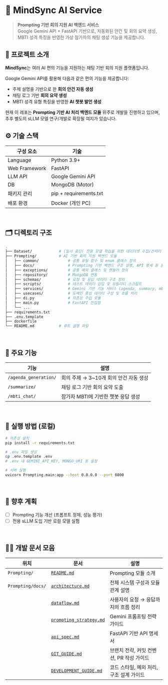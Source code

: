 # 🧠 MindSync AI Service

> **Prompting 기반 회의 지원 AI 백엔드 서비스**  
> Google Gemini API + FastAPI 기반으로, 자동화된 안건 및 회의 요약 생성, MBTI 성격 특징을 반영한 가상 참가자의 채팅 생성 기능을 제공합니다.



## 📌 프로젝트 소개

**MindSync**는 여러 AI 편의 기능을 지원하는 채팅 기반 회의 지원 플랫폼입니다.

Google Gemini API를 활용해 다음과 같은 편의 기능을 제공합니다:

- 주제 설명을 기반으로 한 **회의 안건 자동 생성**
- 채팅 로그 기반 **회의 요약 생성**
- MBTI 성격 유형 특징을 반영한 **AI 챗봇 발언 생성**

현재 이 레포는 **Prompting 기반 AI 처리 백엔드 모듈** 위주로 개발을 진행하고 있으며, 
추후 별도의 sLLM 모델 연구/개발로 확장될 여지가 있습니다.



## ⚙️ 기술 스택

| 구성 요소     | 기술                   |
|---------------|----------------------|
| Language      | Python 3.9+          |
| Web Framework | FastAPI              |
| LLM API       | Google Gemini API    |
| DB            | MongoDB (Motor)      |
| 패키지 관리    | pip + requirements.txt |
| 배포 환경     | Docker (개인 PC)       |

<br/>

## 🗂️ 디렉토리 구조

```bash
.
├── Dataset/            # (일시 중단) 전용 모델 학습을 위한 데이터셋 수집/전처리 폴더
├── Prompting/          # AI 기반 회의 지원 백엔드 모듈
│   ├── common/             # 공통 유틸 함수 및 enum 클래스 정의
│   ├── docs/               # Prompting 기반 백엔드 구조 설명, API 명세 등 문서
│   ├── exceptions/         # 공통 예외 클래스 및 핸들러 정의
│   ├── repository/         # MongoDB 연동
│   ├── schemas/            # 요청 및 응답 데이터 구조 정의
│   ├── scripts/            # 테스트 데이터 삽입 및 유틸리티 스크립트
│   ├── services/           # Gemini 기반 기능 서비스 (agenda, summary, mbti_chat)
│   ├── usecases/           # 도메인 중심 데이터 구성 및 흐름 처리
│   ├── di.py               # 의존성 주입 모듈
│   ├── main.py             # FastAPI 진입점
│   └── ...
├── requirements.txt
├── .env.template
├── dockerfile
└── README.md           # 루트 설명 파일
```

<br/>

## 🚀 주요 기능


| 기능                  | 설명                       |
|---------------------|--------------------------|
| `/agenda_generation/` | 	회의 주제 → 3~10개 회의 안건 자동 생성 |
| `/summarize/`         | 채팅 로그 기반 회의 요약 도출 |
| `/mbti_chat/`         | 참가자 MBTI에 기반한 챗봇 응답 생성 |

<br/>

## 🧪 실행 방법 (로컬)

```bash
# 의존성 설치
pip install -r requirements.txt

# .env 파일 생성
cp .env.template .env
# .env 내 GEMINI_API_KEY, MONGO_URI 등 설정

# 서버 실행
uvicorn Prompting.main:app --host 0.0.0.0 --port 8000
```

<br/>

## 🧩 향후 계획
- [ ] Prompting 기능 개선 (프롬프트 정제, 성능 평가)
- [ ] 전용 sLLM 도입 기반 로컬 모델 실험

<br/>

## 🧑‍💻 개발 문서 모음

| 위치                | 문서                                                      | 설명                        |
|-------------------|---------------------------------------------------------|---------------------------|
| `Prompting/`      | [`README.md`](./Prompting/README.md)                    | Prompting 모듈 소개           |
| `Prompting/docs/` | [`architecture.md`](./Prompting/docs/architecture.md)             | 전체 시스템 구성과 모듈 관계 설명       |
|                   | [`dataflow.md`](./Prompting/docs/dataflow.md)                     | 사용자의 요청 → 응답까지의 흐름 정리     |
|                   | [`prompting_strategy.md`](./Prompting/docs/prompting_strategy.md) | Gemini 프롬프팅 전략 가이드        |
|                   | [`api_spec.md`](./Prompting/docs/api_spec.md)                     | FastAPI 기반 API 명세서        |
|                   | [`GIT_GUIDE.md`](./Prompting/docs/GIT_GUIDE.md)                   | 브랜치 전략, 커밋 컨벤션, PR 작성 가이드 |
|                   | [`DEVELOPMENT_GUIDE.md`](./Prompting/docs/DEVELOPMENT_GUIDE.md)   | 코드 스타일, 예외 처리, 구조 설계 가이드  |


